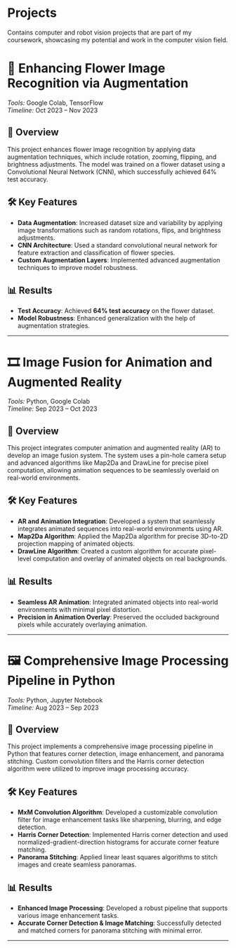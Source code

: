 # Projects
Contains computer and robot vision projects that are part of my coursework, showcasing my potential and work in the computer vision field.


# 🌸 Enhancing Flower Image Recognition via Augmentation
*Tools:* Google Colab, TensorFlow  
*Timeline:* Oct 2023 – Nov 2023

## 📖 Overview
This project enhances flower image recognition by applying data augmentation techniques, which include rotation, zooming, flipping, and brightness adjustments. The model was trained on a flower dataset using a Convolutional Neural Network (CNN), which successfully achieved 64% test accuracy.

## 🛠️ Key Features
- **Data Augmentation**: Increased dataset size and variability by applying image transformations such as random rotations, flips, and brightness adjustments.
- **CNN Architecture**: Used a standard convolutional neural network for feature extraction and classification of flower species.
- **Custom Augmentation Layers**: Implemented advanced augmentation techniques to improve model robustness.

## 📊 Results
- **Test Accuracy**: Achieved **64% test accuracy** on the flower dataset.
- **Model Robustness**: Enhanced generalization with the help of augmentation strategies.

---

# 🎞️ Image Fusion for Animation and Augmented Reality
*Tools:* Python, Google Colab  
*Timeline:* Sep 2023 – Oct 2023  

## 📖 Overview
This project integrates computer animation and augmented reality (AR) to develop an image fusion system. The system uses a pin-hole camera setup and advanced algorithms like Map2Da and DrawLine for precise pixel computation, allowing animation sequences to be seamlessly overlaid on real-world environments.

## 🛠️ Key Features
- **AR and Animation Integration**: Developed a system that seamlessly integrates animated sequences into real-world environments using AR.
- **Map2Da Algorithm**: Applied the Map2Da algorithm for precise 3D-to-2D projection mapping of animated objects.
- **DrawLine Algorithm**: Created a custom algorithm for accurate pixel-level computation and overlay of animated objects on real backgrounds.

## 📊 Results
- **Seamless AR Animation**: Integrated animated objects into real-world environments with minimal pixel distortion.
- **Precision in Animation Overlay**: Preserved the occluded background pixels while accurately overlaying animation.

---

# 🖼️ Comprehensive Image Processing Pipeline in Python
*Tools:* Python, Jupyter Notebook  
*Timeline:* Aug 2023 – Sep 2023  

## 📖 Overview
This project implements a comprehensive image processing pipeline in Python that features corner detection, image enhancement, and panorama stitching. Custom convolution filters and the Harris corner detection algorithm were utilized to improve image processing accuracy.

## 🛠️ Key Features
- **MxM Convolution Algorithm**: Developed a customizable convolution filter for image enhancement tasks like sharpening, blurring, and edge detection.
- **Harris Corner Detection**: Implemented Harris corner detection and used normalized-gradient-direction histograms for accurate corner feature matching.
- **Panorama Stitching**: Applied linear least squares algorithms to stitch images and create seamless panoramas.

## 📊 Results
- **Enhanced Image Processing**: Developed a robust pipeline that supports various image enhancement tasks.
- **Accurate Corner Detection & Image Matching**: Successfully detected and matched corners for panorama stitching with minimal error.

---


